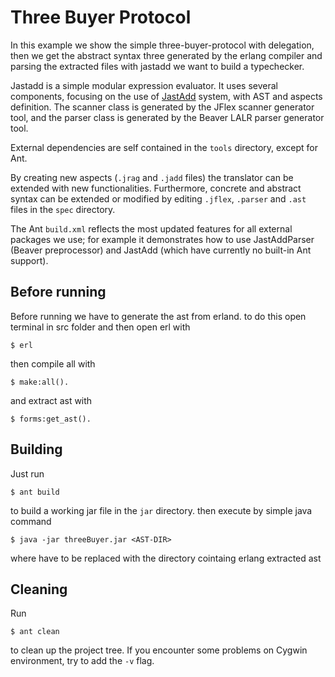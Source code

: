 # Three Buyer Protocol

In this example we show the simple three-buyer-protocol with delegation, then we get the abstract syntax three 
generated by the erlang compiler and parsing the extracted files with jastadd we want to 
build a typechecker.

Jastadd is a simple modular expression evaluator. It uses several components,
focusing on the use of [JastAdd](http://jastadd.org) system, with AST and aspects definition.
The scanner class is generated by the JFlex scanner generator tool, and the
parser class is generated by the Beaver LALR parser generator tool.

External dependencies are self contained in the `tools` directory, except
for Ant.


By creating new aspects (`.jrag` and `.jadd` files) the translator can be
extended with new functionalities. Furthermore, concrete and abstract syntax
can be extended or modified by editing `.jflex`, `.parser` and `.ast` files
in the `spec` directory.

The Ant `build.xml` reflects the most updated features for all external
packages we use; for example it demonstrates how to use JastAddParser
(Beaver preprocessor) and JastAdd (which have currently no built-in Ant
support).

## Before running

Before running we have to generate the ast from erland. to do this open terminal in src folder
and then open erl with
    
    $ erl

then compile all with

    $ make:all().

and extract ast with

    $ forms:get_ast().

## Building

Just run

	$ ant build

to build a working jar file in the `jar` directory. then execute by simple java command

    $ java -jar threeBuyer.jar <AST-DIR>

where <AST-DIR> have to be replaced with the directory cointaing erlang extracted ast
## Cleaning

Run

	$ ant clean

to clean up the project tree.
If you encounter some problems on Cygwin environment, try to add the `-v` flag.

